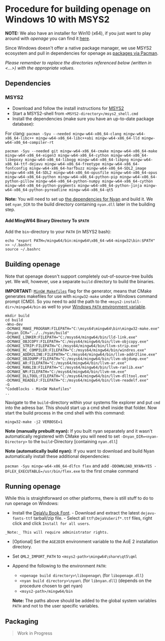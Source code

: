 # Procedure for building openage on Windows 10 with MSYS2

__NOTE:__ We also have an installer for Win10 (x64), if you just want to play around with *openage* you can find it [here](https://github.com/SFTtech/openage/releases).

 Since Windows doesn't offer a native package manager, we use MSYS2 ecosystem and pull in dependencies for openage as [packages via Pacman](https://www.msys2.org/wiki/Using-packages/).

 *Please remember to replace the directories referenced below (written in <...>) with the appropriate values.*

## Dependencies
### MSYS2
  - Download and follow the install instructions for [MSYS2](https://www.msys2.org/)
  - Start a MSYS2-shell from `<MSYS2-directory>/msys2_shell.cmd`
  - Install the dependencies (make sure you have an up-to-date package database):

For clang: `pacman -Syu --needed mingw-w64-x86_64-clang mingw-w64-x86_64-libc++ mingw-w64-x86_64-libc++abi mingw-w64-x86_64-lld mingw-w64-x86_64-compiler-rt`

`pacman -Syu --needed git mingw-w64-x86_64-cmake mingw-w64-x86_64-make mingw-w64-x86_64-eigen3 mingw-w64-x86_64-cython mingw-w64-x86_64-libepoxy mingw-w64-x86_64-libogg mingw-w64-x86_64-libpng mingw-w64-x86_64-ttf-dejavu mingw-w64-x86_64-freetype mingw-w64-x86_64-fontconfig mingw-w64-x86_64-harfbuzz mingw-w64-x86_64-SDL2_image mingw-w64-x86_64-SDL2 mingw-w64-x86_64-opusfile mingw-w64-x86_64-opus mingw-w64-x86_64-python mingw-w64-x86_64-python-pip mingw-w64-x86_64-python-pillow mingw-w64-x86_64-python-numpy mingw-w64-x86_64-cython mingw-w64-x86_64-python-pygments mingw-w64-x86_64-python-jinja mingw-w64-x86_64-python-pyreadline mingw-w64-x86_64-qt5`

__**Note:**__ You will need to set up [the dependencies for Nyan](https://github.com/SFTtech/nyan/blob/master/doc/building.md#windows) and build it.
We set `nyan_DIR` to the build directory containing `nyan.dll` later in the building step.


#### Add MingW64 Binary Directory To `$PATH`

Add the `bin`-directory to your `PATH` (in MSYS2 bash):
```
echo "export PATH=/mingw64/bin:mingw64\x86_64-w64-mingw32\bin:$PATH" >> ~/.bashrc
source ~/.bashrc
```

## Building openage
 Note that openage doesn't support completely out-of-source-tree builds yet.
 We will, however, use a separate `build` directory to build the binaries.

__**IMPORTANT:**__ [`MinGW Makefiles`](https://cmake.org/cmake/help/v3.12/generator/MinGW%20Makefiles.html#generator:MinGW%20Makefiles) flag for the generator, means that CMake generates makefiles for use with `mingw32-make`
under a Windows command prompt (CMD). So you need to add the path to the `<msys2-install-dir>/mingw64/bin` as well to your [Windows `PATH` environment variable](https://lmgtfy.com/?q=windows+add+folder+to+path+environment&s=d).

```
mkdir build
cd build
-Wno-dev
-DCMAKE_MAKE_PROGRAM:FILEPATH="C:\msys64\mingw64\bin\mingw32-make.exe"
-Dnyan_DIR="../../nyan/build"
-DCMAKE_LINKER:FILEPATH="C:/msys64/mingw64/bin/lld-link.exe"
-DCMAKE_OBJCOPY:FILEPATH="C:/msys64/mingw64/bin/llvm-objcopy.exe"
-DCMAKE_STRIP:FILEPATH="C:/msys64/mingw64/bin/llvm-strip.exe"
-DCMAKE_RC_COMPILER:FILEPATH="C:/msys64/mingw64/bin/windres.exe"
-DCMAKE_ADDR2LINE:FILEPATH="C:/msys64/mingw64/bin/llvm-addr2line.exe"
-DCMAKE_OBJDUMP:FILEPATH="C:/msys64/mingw64/bin/llvm-objdump.exe"
-DCMAKE_AR:FILEPATH="C:/msys64/mingw64/bin/llvm-ar.exe"
-DCMAKE_RANLIB:FILEPATH="C:/msys64/mingw64/bin/llvm-ranlib.exe"
-DCMAKE_NM:FILEPATH="C:/msys64/mingw64/bin/llvm-nm.exe"
-DCMAKE_DLLTOOL:FILEPATH="C:/msys64/mingw64/bin/llvm-dlltool.exe"
-DCMAKE_READELF:FILEPATH="C:/msys64/mingw64/bin/llvm-readelf.exe"
-G
"CodeBlocks - MinGW Makefiles"
..
```

Navigate to the `build`-directory within your systems file explorer and put `cmd` into the adress bar. This should start up a cmd shell inside that folder.
Now start the build process in the cmd shell with this command:

`mingw32-make -j2 VERBOSE=1`


__**Note (manually prebuilt nyan):**__ If you built nyan separately and it wasn't automatically registered with CMake
you will need to set `-Dnyan_DIR=<nyan-Directory>` to the `build`-Directory [containing `nyan.dll`]

__**Note (automatically build nyan):**__ If you want to download and build Nyan automatically install these additional dependencies:

`pacman -Syu mingw-w64-x86_64-dlfcn flex`
and add `-DDOWNLOAD_NYAN=YES -DFLEX_EXECUTABLE=/usr/bin/flex.exe` to the first cmake command

## Running openage
 While this is straightforward on other platforms, there is still stuff to do to run openage on Windows:

   - Install the [DejaVu Book Font](https://dejavu-fonts.github.io/Download.html).
    - Download and extract the latest `dejavu-fonts-ttf` tarball/zip file.
    - Select all `ttf\DejaVuSerif*.ttf` files, right click and click `Install for all users`.

    _Note:_ This will require administrator rights.

  - [Optional] Set the `AGE2DIR` environment variable to the AoE 2 installation directory.

  - Set `QML2_IMPORT_PATH` to `<msys2-path>\mingw64\share\qt5\qml`

  - Append the following to the environment `PATH`:
    - `<openage build directory>\libopenage\` (for `libopenage.dll`)
    - `<nyan build directory>\nyan\` (for `libnyan.dll`) (depends on the procedure chosen to get nyan)
    - `<msys2-path>/mingw64/bin`

    __Note:__ The paths above should be added to the global system variables `PATH` and not to the user specific variables.


## Packaging
> Work in Progress
